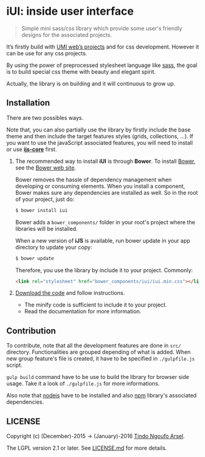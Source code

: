 iUI: inside user interface
==========================
> Simple mini sass/css library which provide some user's friendly designs for the associated projects.

It’s firstly build with [UMI web’s projects](http://umiproject.sf.net) and for css development.
However it can be use for any css projects.

By using the power of preprocessed stylesheet language like [sass](https://github.com/sass/sass), the goal is to build special css theme with beauty and elegant spirit.

Actually, the library is on building and it will continuous to grow up.

## Installation

There are two possibles ways. 

Note that, you can also partially use the library by firstly include the base theme and then include the target features styles (grids, collections, ...).
If you want to use the javaScript associated features, you will need to install or use [**ijs-core**](https://github.com/tnga/lib.ijs/) first.

1. The recommended way to install **iUI** is through **Bower**. To install [Bower](https://github.com/bower/bower), see the [Bower web site](http://bower.io/).

    Bower removes the hassle of dependency management when developing or consuming elements. When you install a component, Bower makes sure any dependencies are installed as well. So in the root of your project, just do:
    ```sh
    $ bower install iui
    ```
    Bower adds a `bower_components/` folder in your root's project where the libraries will be installed.

    When a new version of **iJS** is available, run bower update in your app directory to update your copy:
    ```sh
    $ bower update
    ```   
    Therefore, you use the library by include it to your project. Commonly:
    ```html
    <link rel="stylesheet" href="bower_components/iui/iui.min.css"></link>
    ```
2. [Download the code](https://github.com/tnga/lib.iui/archive/master.zip) and follow instructions.
    - The minify code is sufficient to include it to your project.
    - Read the documentation for more information.

## Contribution

To contribute, note that all the development features are done in `src/` directory.
Functionalities are grouped depending of what is added. 
When new group feature's file is created, it have to be specified in `./gulpfile.js` script.

`gulp build` command have to be use to build the library for browser side usage. 
Take it a look of `./gulpfile.js` for more informations.

Also note that [nodejs](https://nodejs.org) have to be installed and also [npm](https://npmjs.com) library's associated dependencies.

## LICENSE

Copyright (c) (December)-2015 -> (January)-2016 [Tindo Ngoufo Arsel](mailto:devtnga@gmail.com).

The LGPL version 2.1 or later. See [LICENSE.md](https://github.com/tnga/lib.iui/blob/master/LICENSE.md) for more details.

